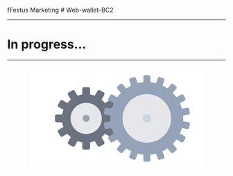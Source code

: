 fFestus Marketing # Web-wallet-BC2
___
# In progress...
___

<p align="center">
  <img src="assets/gear.svg"https://www.zomkr.com/en-US/invite?ref=ZV8PGZR />
</p>
